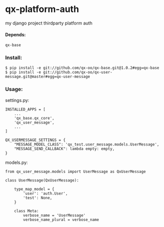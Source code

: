 # qx-platform-auth

my django project thirdparty platform auth

#### Depends:

    qx-base

### Install:

    $ pip install -e git://github.com/qx-oo/qx-base.git@1.0.2#egg=qx-base
    $ pip install -e git://github.com/qx-oo/qx-user-message.git@master#egg=qx-user-message

### Usage:

settings.py:

    INSTALLED_APPS = [
        ...
        'qx_base.qx_core',
        'qx_user_message',
        ...
    ]

    QX_USERMESSAGE_SETTINGS = {
        "MESSAGE_MODEL_CLASS": 'qx_test.user_message.models.UserMessage',
        "MESSAGE_SEND_CALLBACK": lambda empty: empty,
    }

models.py:

    from qx_user_message.models import UserMessage as QxUserMessage

    class UserMessage(QxUserMessage):

        type_map_model = {
            'user': 'auth.User',
            'test': None,
        }

        class Meta:
            verbose_name = 'UserMessage'
            verbose_name_plural = verbose_name